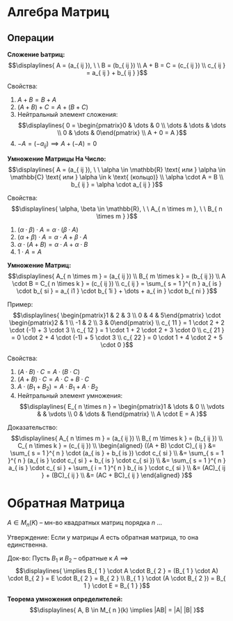 # Алгебра Матриц
## Операции
**Сложение Ьатриц:**
$$\displaylines{
A = (a_{ ij }), \ \ B = (b_{ ij }) \\ 
A + B = C = (c_{ ij }) \\ 
c_{ ij } = a_{ ij } + b_{ ij }
}$$

Свойства:
1. $A + B = B + A$
2. $(A + B) + C = A + (B + C)$
3. Нейтральный элемент сложения: 
$$\displaylines{
0 = \begin{pmatrix}0 & \dots & 0 \\ \dots & \dots & \dots \\ 0 & \dots & 0\end{pmatrix} \\ 
A + 0 = A
}$$
4. $-A = (-a_{ ij }) \implies A + (-A) = 0$

**Умножение Матрицы На Число:**
$$\displaylines{
A = (a_{ ij }), \ \ \alpha \in \mathbb{R} \text{ или } \alpha \in \mathbb{C} \text{ или } \alpha \in k \text{ (кольцо)} \\ 
\alpha \cdot A = B \\ 
b_{ ij } = \alpha \cdot a_{ ij }
}$$

Свойства:
$$\displaylines{
\alpha, \beta \in \mathbb{R}, \ \ A_{ n \times m }, \ \ B_{ n \times m }
}$$
1. $(\alpha \cdot \beta) \cdot A = \alpha \cdot (\beta \cdot A)$
2. $(\alpha + \beta) \cdot A = \alpha \cdot A + \beta \cdot A$
3. $\alpha \cdot (A + B) = \alpha \cdot A + \alpha \cdot B$
4. $1 \cdot A = A$

**Умножение Матриц:**
$$\displaylines{
A_{ n \times m } = (a_{ ij }) \\ 
B_{ m \times k } = (b_{ ij }) \\ 
A \cdot B = C_{ n \times k } = (c_{ ij }) \\ 
c_{ ij } = \sum_{ s = 1 }^{ n } a_{ is } \cdot b_{ si } = a_{ i1 } \cdot b_{ 1i } + \dots + a_{ in } \cdot b_{ ni }
}$$

 Пример: 
$$\displaylines{
\begin{pmatrix}1 & 2 & 3 \\ 0 & 4 & 5\end{pmatrix} \cdot \begin{pmatrix}2 & 1 \\ -1 & 2 \\ 3 & 0\end{pmatrix} \\
c_{ 11 } = 1 \cdot 2 + 2 \cdot (-1) + 3 \cdot 3 \\ 
c_{ 12 } = 1 \cdot 1 + 2 \cdot 2 + 3 \cdot 0 \\ 
c_{ 21 } = 0 \cdot 2 + 4 \cdot (-1) + 5 \cdot 3 \\ 
c_{ 22 } = 0 \cdot 1 + 4 \cdot 2 + 5 \cdot 0
}$$

Свойства: 
1. $(A \cdot B)  \cdot C = A \cdot (B \cdot C)$
2. $(A +B) \cdot C = A \cdot C + B \cdot C$
3. $A \cdot (B_{ 1 } + B_{ 2 }) = A \cdot B_{ 1 } + A \cdot B_{ 2 }$
4. Нейтральный элемент умножения: 
$$\displaylines{
E_{ n \times n } = \begin{pmatrix}1 & \dots & 0 \\ \vdots &  & \vdots \\ 0 & \dots & 1\end{pmatrix} \\ 
A \cdot E = A
}$$

Доказательство: 
$$\displaylines{
A_{ n \times m } = (a_{ ij }) \\ 
B_{ m \times k } = (b_{ ij }) \\ 
C_{ n \times k } = (c_{ ij }) \\ 
\begin{aligned}
((A + B) \cdot C)_{ ij } &= \sum_{ s = 1 }^{ n } \cdot (a_{ is } + b_{ is }) \cdot c_{ si } \\
&= \sum_{ s = 1 }^{ n } (a_{ is } \cdot c_{ si } + b_{ is } \cdot c_{ si }) \\
&= \sum_{ s = 1 }^{ n } a_{ is } \cdot c_{ si } + \sum_{ i = 1 }^{ n } b_{ is } \cdot c_{ si } \\ 
&= (AC)_{ ij } + (BC)_{ ij } \\
&= (AC + BC)_{ ij }
\end{aligned}
}$$

# Обратная Матрица
$A \in M_{ n }(K)$ – мн-во квадратных матриц порядка $n$ ... 

Утверждение: Если у матрицы $A$ есть обратная матрица, то она единственна. 

Док-во: Пусть $B_{ 1 }$ и $B_{ 2 }$ – обратные к $A$ $\implies$
$$\displaylines{
\implies B_{ 1 } \cdot A \cdot B_{ 2 } = (B_{ 1 } \cdot A) \cdot B_{ 2 } = E \cdot B_{ 2 } = B_{ 2 } \\ 
B_{ 1 } \cdot (A \cdot B_{ 2 }) = B_{ 1 } \cdot E = B_{ 1 }
}$$

**Теорема умножения определителей:** 
$$\displaylines{
A, B \in M_{ n }(k) \implies |AB| = |A| |B|
}$$

